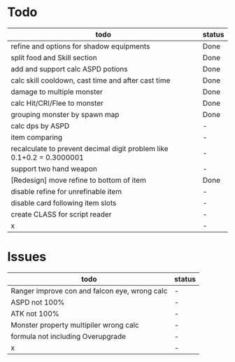 # Todo

| todo                                                                  | status |
| --------------------------------------------------------------------- | ------ |
| refine and options for shadow equipments                              | Done   |
| split food and Skill section                                          | Done   |
| add and support calc ASPD potions                                     | Done   |
| calc skill cooldown, cast time and after cast time                    | Done   |
| damage to multiple monster                                            | Done   |
| calc Hit/CRI/Flee to monster                                          | Done   |
| grouping monster by spawn map                                         | Done   |
| calc dps by ASPD                                                      | -      |
| item comparing                                                        | -      |
| recalculate to prevent decimal digit problem like 0.1+0.2 = 0.3000001 | -      |
| support two hand weapon                                               | -      |
| [Redesign] move refine to bottom of item                              | Done   |
| disable refine for unrefinable item                                   | -      |
| disable card following item slots                                     | -      |
| create CLASS for script reader                                        | -      |
| x                                                                     | -      |

# Issues

| todo                                          | status |
| --------------------------------------------- | ------ |
| Ranger improve con and falcon eye, wrong calc | -      |
| ASPD not 100%                                 | -      |
| ATK not 100%                                  | -      |
| Monster property multipiler wrong calc        | -      |
| formula not including Overupgrade             | -      |
| x                                             | -      |
